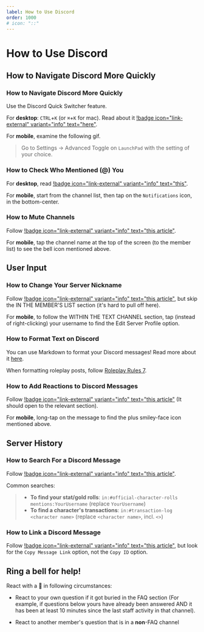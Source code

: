 ```yaml
---
label: How to Use Discord
order: 1000
# icon: "::"
---
```

# How to Use Discord

## How to Navigate Discord More Quickly

### How to Navigate Discord More Quickly
Use the Discord Quick Switcher feature.

For **desktop**: `CTRL`+`K` (or `⌘`+`K` for mac). Read about it [!badge icon="link-external" variant="info" text="here"](https://support.discord.com/hc/en-us/articles/115000070311-Quick-Switcher).

For **mobile**, examine the following gif.
> Go to Settings -> Advanced
> Toggle on `LaunchPad` with the setting of your choice.

### How to Check Who Mentioned (@) You
For **desktop**, read [!badge icon="link-external" variant="info" text="this"](https://support.discord.com/hc/en-us/articles/360045027712-Inbox-FAQ).

For **mobile**, start from the channel list, then tap on the `Notifications` icon, in the bottom-center. 

### How to Mute Channels
Follow [!badge icon="link-external" variant="info" text="this article"](https://support.discord.com/hc/en-us/articles/209791877-How-do-I-selectively-disable-notifications-for-specific-servers).

For **mobile**, tap the channel name at the top of the screen (to the member list) to see the bell icon mentioned above.

## User Input

### How to Change Your Server Nickname
Follow [!badge icon="link-external" variant="info" text="this article"](https://support.discord.com/hc/en-us/articles/219070107-Server-Nicknames), but skip the IN THE MEMBER'S LIST section (it's hard to pull off here).

For **mobile**, to follow the WITHIN THE TEXT CHANNEL section, tap (instead of right-clicking) your username to find the Edit Server Profile option.

### How to Format Text on Discord
You can use Markdown to format your Discord messages! Read more about it [here](https://support.discord.com/hc/en-us/articles/210298617-Markdown-Text-101-Chat-Formatting-Bold-Italic-Underline).

When formatting roleplay posts, follow [Roleplay Rules 7](/rp-rules/).

### How to Add Reactions to Discord Messages
Follow [!badge icon="link-external" variant="info" text="this article"](https://support.discord.com/hc/en-us/articles/360041139231-Adding-Emojis#h_01H06HNQ7TP5MDCDRJVG52QFVN) (It should open to the relevant section).

For **mobile**, long-tap on the message to find the plus smiley-face icon mentioned above.

## Server History

### How to Search For a Discord Message
Follow [!badge icon="link-external" variant="info" text="this article"](https://support.discord.com/hc/en-us/articles/115000468588-Using-Search).

Common searches:
> - **To find your stat/gold rolls**: `in:#official-character-rolls mentions:YourUsername` (replace `YourUsername`)
> - **To find a character's transactions**:  `in:#transaction-log <character name>` (replace `<character name>`, incl. `<>`)

### How to Link a Discord Message
Follow [!badge icon="link-external" variant="info" text="this article"](https://www.howtogeek.com/714348/how-to-enable-or-disable-developer-mode-on-discord/), but look for the `Copy Message Link` option, not the `Copy ID` option.

## Ring a bell for help!

React with a 🔔 in following circumstances:

- React to your own question if it got buried in the FAQ section (For example, if questions below yours have already been answered AND it has been at least 10 minutes since the last staff activity in that channel).

- React to another member's question that is in a **non**-FAQ channel